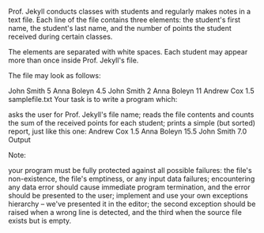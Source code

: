 Prof. Jekyll conducts classes with students and regularly makes notes in a text file. Each line of the file contains three elements: the student's first name, the student's last name, and the number of points the student received during certain classes.

The elements are separated with white spaces. Each student may appear more than once inside Prof. Jekyll's file.

The file may look as follows:

John Smith 5
Anna Boleyn 4.5
John Smith 2
Anna Boleyn 11
Andrew Cox 1.5
samplefile.txt
Your task is to write a program which:

asks the user for Prof. Jekyll's file name;
reads the file contents and counts the sum of the received points for each student;
prints a simple (but sorted) report, just like this one:
Andrew Cox 1.5
Anna Boleyn 15.5
John Smith 7.0
Output

Note:

your program must be fully protected against all possible failures: the file's non-existence, the file's emptiness, or any input data failures; encountering any data error should cause immediate program termination, and the error should be presented to the user;
implement and use your own exceptions hierarchy – we've presented it in the editor; the second exception should be raised when a wrong line is detected, and the third when the source file exists but is empty.
